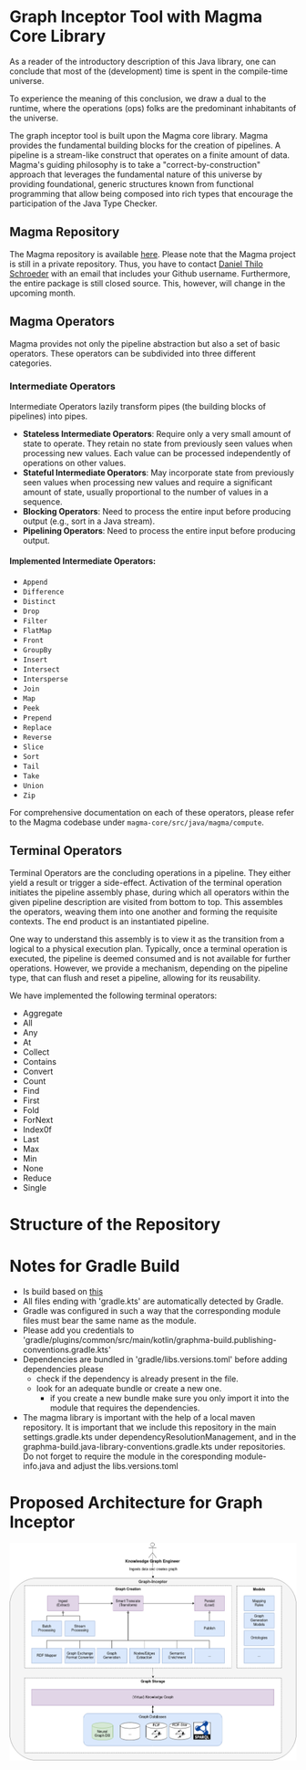 # Graph Inceptor Tool with Magma Core Library

As a reader of the introductory description of this Java library, one can conclude that most of the (development) time is spent in the compile-time universe.

To experience the meaning of this conclusion, we draw a dual to the runtime, where the operations (ops) folks are the predominant inhabitants of the universe.

The graph inceptor tool is built upon the Magma core library. Magma provides the fundamental building blocks for the creation of pipelines. A pipeline is a stream-like construct that operates on a finite amount of data. Magma's guiding philosophy is to take a "correct-by-construction" approach that leverages the fundamental nature of this universe by providing foundational, generic structures known from functional programming that allow being composed into rich types that encourage the participation of the Java Type Checker.

## Magma Repository

The Magma repository is available [here](https://github.com/DTSchroeder/gm-magma). Please note that the Magma project is still in a private repository. Thus, you have to contact [Daniel Thilo Schroeder](mailto:daniel.t.schroeder) with an email that includes your Github username. Furthermore, the entire package is still closed source. This, however, will change in the upcoming month.

## Magma Operators

Magma provides not only the pipeline abstraction but also a set of basic operators. These operators can be subdivided into three different categories.

### Intermediate Operators

Intermediate Operators lazily transform pipes (the building blocks of pipelines) into pipes.

* **Stateless Intermediate Operators**: Require only a very small amount of state to operate. They retain no state from previously seen values when processing new values. Each value can be processed independently of operations on other values.
* **Stateful Intermediate Operators**: May incorporate state from previously seen values when processing new values and require a significant amount of state, usually proportional to the number of values in a sequence.
* **Blocking Operators**: Need to process the entire input before producing output (e.g., sort in a Java stream).
* **Pipelining Operators**: Need to process the entire input before producing output.

#### Implemented Intermediate Operators:

- `Append`
- `Difference`
- `Distinct`
- `Drop`
- `Filter`
- `FlatMap`
- `Front`
- `GroupBy`
- `Insert`
- `Intersect`
- `Intersperse`
- `Join`
- `Map`
- `Peek`
- `Prepend`
- `Replace`
- `Reverse`
- `Slice`
- `Sort`
- `Tail`
- `Take`
- `Union`
- `Zip`

For comprehensive documentation on each of these operators, please refer to the Magma codebase under `magma-core/src/java/magma/compute`.

## Terminal Operators

Terminal Operators are the concluding operations in a pipeline. They either yield a result or trigger a side-effect. Activation of the terminal operation initiates the pipeline assembly phase, during which all operators within the given pipeline description are visited from bottom to top. This assembles the operators, weaving them into one another and forming the requisite contexts. The end product is an instantiated pipeline.

One way to understand this assembly is to view it as the transition from a logical to a physical execution plan. Typically, once a terminal operation is executed, the pipeline is deemed consumed and is not available for further operations. However, we provide a mechanism, depending on the pipeline type, that can flush and reset a pipeline, allowing for its reusability.

We have implemented the following terminal operators:

- Aggregate
- All
- Any
- At
- Collect
- Contains
- Convert
- Count
- Find
- First
- Fold
- ForNext
- Index0f
- Last
- Max
- Min
- None
- Reduce
- Single


# Structure of the Repository

# Notes for Gradle Build

* Is build based on [this](https://github.com/jjohannes/gradle-project-setup-howto/tree/java_module_system)
* All files ending with 'gradle.kts' are automatically detected by Gradle.
* Gradle was configured in such a way that the corresponding module files must bear the same name as the module.
* Please add you credentials to 'gradle/plugins/common/src/main/kotlin/graphma-build.publishing-conventions.gradle.kts'
* Dependencies are bundled in 'gradle/libs.versions.toml' before adding dependencies please 
  * check if the dependency is already present in the file.
  * look for an adequate bundle or create a new one.
    * if you create a new bundle make sure you only import it into the module that requires the dependencies.
* The magma library is important with the help of a local maven repository. It is important that we include this repository in the main settings.gradle.kts under dependencyResolutionManagement, and in the graphma-build.java-library-conventions.gradle.kts under repositories. Do not forget to require the module in the coresponding module-info.java and adjust the libs.versions.toml 

# Proposed Architecture for Graph Inceptor 

![architecture](./doc/inceptor.png)